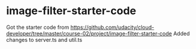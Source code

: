 # image-filter-starter-code
Got the starter code from https://github.com/udacity/cloud-developer/tree/master/course-02/project/image-filter-starter-code
Added changes to server.ts and util.ts 
